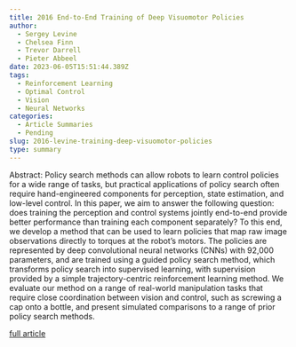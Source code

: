 ```yaml
---
title: 2016 End-to-End Training of Deep Visuomotor Policies
author:
  - Sergey Levine
  - Chelsea Finn
  - Trevor Darrell
  - Pieter Abbeel
date: 2023-06-05T15:51:44.389Z
tags:
  - Reinforcement Learning
  - Optimal Control
  - Vision
  - Neural Networks
categories:
  - Article Summaries
  - Pending
slug: 2016-levine-training-deep-visuomotor-policies
type: summary
---
```


Abstract: Policy search methods can allow robots to learn control policies for a wide range of tasks, but practical applications of policy search often require hand-engineered components for perception, state estimation, and low-level control. In this paper, we aim to answer the following question: does training the perception and control systems jointly end-to-end provide better performance than training each component separately? To this end, we develop a method that can be used to learn policies that map raw image observations directly to torques at the robot’s motors. The policies are represented by deep convolutional neural networks (CNNs) with 92,000 parameters, and are trained using a guided policy search method, which transforms policy search into supervised learning, with supervision provided by a simple trajectory-centric reinforcement learning method. We evaluate our method on a range of real-world manipulation tasks that require close coordination between vision and control, such as screwing a cap onto a bottle, and present simulated comparisons
to a range of prior policy search methods.

[full article](https://arxiv.org/abs/arXiv:1504.00702v5)
